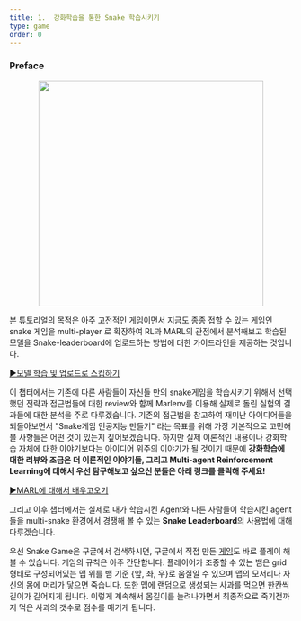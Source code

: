 ```yaml
---
title: 1.  강화학습을 통한 Snake 학습시키기
type: game
order: 0
---
```


### Preface

<center><figure>
	<img src="/images/4_0.gif" width="400">
</figure></center>

본 튜토리얼의 목적은 아주 고전적인 게임이면서 지금도 종종 접할 수 있는 게임인 snake 게임을 multi-player 로 확장하여 RL과 MARL의 관점에서 분석해보고 학습된 모델을 Snake-leaderboard에 업로드하는 방법에 대한 가이드라인을 제공하는 것입니다.

[▶모델 학습 및 업로드로 스킵하기](https://tutorials.kc-ml2.com/v3/2/2intro)

이 챕터에서는 기존에 다른 사람들이 자신들 만의 snake게임을 학습시키기 위해서 선택했던 전략과 접근법들에 대한 review와 함께 Marlenv를 이용해 실제로 돌린 실험의 결과들에 대한 분석을 주로 다루겠습니다. 기존의 접근법을 참고하여 재미난 아이디어들을 되돌아보면서 "Snake게임 인공지능 만들기" 라는 목표를 위해 가장 기본적으로 고민해볼 사항들은 어떤 것이 있는지 짚어보겠습니다. 
하지만 실제 이론적인 내용이나 강화학습 자체에 대한 이야기보다는 아이디어 위주의 이야기가 될 것이기 때문에 **강화학습에 대한 리뷰와 조금은 더 이론적인 이야기들, 그리고 Multi-agent Reinforcement Learning에 대해서 우선 탐구해보고 싶으신 분들은 아래 링크를 클릭해 주세요!**

[▶MARL에 대해서 배우고오기](https://tutorials.kc-ml2.com/v2/1/1intro)

그리고 이후 챕터에서는 실제로 내가 학습시킨 Agent와 다른 사람들이 학습시킨 agent들을 multi-snake 환경에서 경쟁해 볼 수 있는 **Snake Leaderboard**의 사용법에 대해 다루겠습니다. 

우선 Snake Game은 구글에서 검색하시면, 구글에서 직접 만든 [게임](https://www.google.com/search?sxsrf=ALeKk027Xv_mZG1rtfmS6t6NW5RSVPA9ag%3A1604573720040&ei=GNqjX4H2AcKImAX82Zgg&q=snake+game&oq=snake+game&gs_lcp=CgZwc3ktYWIQAzIECCMQJzIECCMQJzIFCAAQywEyBwgAEBQQhwIyAggAMgIIADICCAAyBQgAEMsBMgUIABDLATIFCAAQywFQAFgAYI_2DWgAcAB4AIABYYgBYZIBATGYAQCqAQdnd3Mtd2l6wAEB&sclient=psy-ab&ved=0ahUKEwiB4uT0nuvsAhVCBKYKHfwsBgQQ4dUDCA0&uact=5)도 바로 플레이 해 볼 수 있습니다. 게임의 규칙은 아주 간단합니다. 플레이어가 조종할 수 있는 뱀은 grid형태로 구성되어있는 맵 위를 뱀 기준 {앞, 좌, 우}로 움질일 수 있으며 맵의 모서리나 자신의 몸에 머리가 닿으면 죽습니다. 또한 맵에 랜덤으로 생성되는 사과를 먹으면 한칸씩 길이가 길어지게 됩니다. 이렇게 계속해서 몸길이를 늘려나가면서 최종적으로 죽기전까지 먹은 사과의 갯수로 점수를 매기게 됩니다.